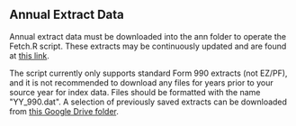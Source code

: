 ## Annual Extract Data

Annual extract data must be downloaded into the ann folder to operate the Fetch.R script. These extracts may be continuously updated and are found at [this link](https://www.irs.gov/statistics/soi-tax-stats-annual-extract-of-tax-exempt-organization-financial-data).

The script currently only supports standard Form 990 extracts (not EZ/PF), and it is not recommended to download any files for years prior to your source year for index data. Files should be formatted with the name "YY_990.dat". A selection of previously saved extracts can be downloaded from [this Google Drive folder](https://drive.google.com/drive/folders/1s9nkFCQg5V3t6LVrdQAWhb6GOp6zcWtX?usp=sharing).
